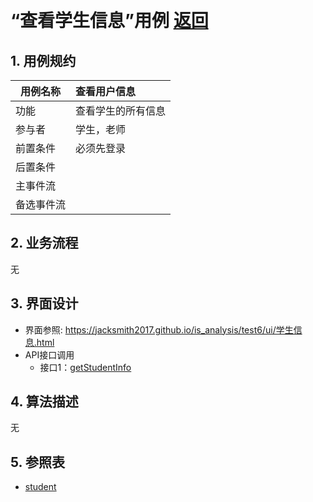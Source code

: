 ﻿﻿<!-- markdownlint-disable MD033-->
<!-- 禁止MD033类型的警告 https://www.npmjs.com/package/markdownlint -->

# “查看学生信息”用例 [返回](../README.md)
## 1. 用例规约

|用例名称|查看用户信息|
|-------|:-------------|
|功能|查看学生的所有信息|
|参与者|学生，老师|
|前置条件|必须先登录|
|后置条件| |
|主事件流| |
|备选事件流| |

## 2. 业务流程
无

## 3. 界面设计
- 界面参照: https://jacksmith2017.github.io/is_analysis/test6/ui/学生信息.html
- API接口调用
    - 接口1：[getStudentInfo](../接口/getStudentInfo.md)

## 4. 算法描述
无
    
## 5. 参照表
- [student](../数据库设计.md/#student)
